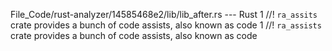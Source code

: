 File_Code/rust-analyzer/14585468e2/lib/lib_after.rs --- Rust
1 //! `ra_assits` crate provides a bunch of code assists, also known as code                                                                                 1 //! `ra_assists` crate provides a bunch of code assists, also known as code

